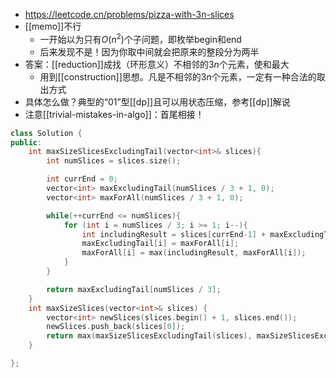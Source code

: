 - https://leetcode.cn/problems/pizza-with-3n-slices
- [[memo]]不行
  - 一开始以为只有$O(n^2)$个子问题，即枚举begin和end
  - 后来发现不是！因为你取中间就会把原来的整段分为两半
- 答案：[[reduction]]成找（环形意义）不相邻的$3n$个元素，使和最大
  - 用到[[construction]]思想。凡是不相邻的$3n$个元素，一定有一种合法的取出方式
- 具体怎么做？典型的“01”型[[dp]]且可以用状态压缩，参考[[dp]]解说
- 注意[[trivial-mistakes-in-algo]]：首尾相接！
```cpp
class Solution {
public:
    int maxSizeSlicesExcludingTail(vector<int>& slices){
        int numSlices = slices.size();

        int currEnd = 0;
        vector<int> maxExcludingTail(numSlices / 3 + 1, 0);
        vector<int> maxForAll(numSlices / 3 + 1, 0);

        while(++currEnd <= numSlices){
            for (int i = numSlices / 3; i >= 1; i--){
                int includingResult = slices[currEnd-1] + maxExcludingTail[i-1];
                maxExcludingTail[i] = maxForAll[i];
                maxForAll[i] = max(includingResult, maxForAll[i]);
            }
        }

        return maxExcludingTail[numSlices / 3];
    }
    int maxSizeSlices(vector<int>& slices) {
        vector<int> newSlices(slices.begin() + 1, slices.end());
        newSlices.push_back(slices[0]);
        return max(maxSizeSlicesExcludingTail(slices), maxSizeSlicesExcludingTail(newSlices));
    }

};
```